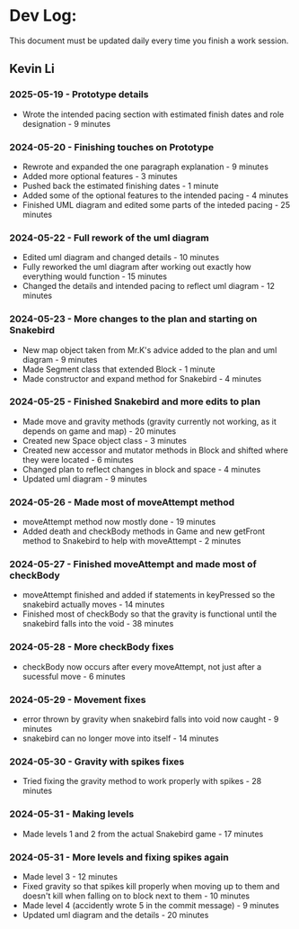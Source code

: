 # Dev Log:

This document must be updated daily every time you finish a work session.

## Kevin Li

### 2025-05-19 - Prototype details
* Wrote the intended pacing section with estimated finish dates and role designation - 9 minutes

### 2024-05-20 - Finishing touches on Prototype
* Rewrote and expanded the one paragraph explanation - 9 minutes
* Added more optional features - 3 minutes
* Pushed back the estimated finishing dates - 1 minute
* Added some of the optional features to the intended pacing - 4 minutes
* Finished UML diagram and edited some parts of the inteded pacing - 25 minutes

### 2024-05-22 - Full rework of the uml diagram
* Edited uml diagram and changed details - 10 minutes
* Fully reworked the uml diagram after working out exactly how everything would function - 15 minutes
* Changed the details and intended pacing to reflect uml diagram - 12 minutes

### 2024-05-23 - More changes to the plan and starting on Snakebird
* New map object taken from Mr.K's advice added to the plan and uml diagram - 9 minutes
* Made Segment class that extended Block - 1 minute
* Made constructor and expand method for Snakebird - 4 minutes

### 2024-05-25 - Finished Snakebird and more edits to plan
* Made move and gravity methods (gravity currently not working, as it depends on game and map) - 20 minutes
* Created new Space object class - 3 minutes
* Created new accessor and mutator methods in Block and shifted where they were located - 6 minutes
* Changed plan to reflect changes in block and space - 4 minutes
* Updated uml diagram - 9 minutes

### 2024-05-26 - Made most of moveAttempt method
* moveAttempt method now mostly done - 19 minutes
* Added death and checkBody methods in Game and new getFront method to Snakebird to help with moveAttempt - 2 minutes

### 2024-05-27 - Finished moveAttempt and made most of checkBody
* moveAttempt finished and added if statements in keyPressed so the snakebird actually moves - 14 minutes
* Finished most of checkBody so that the gravity is functional until the snakebird falls into the void - 38 minutes

### 2024-05-28 - More checkBody fixes
* checkBody now occurs after every moveAttempt, not just after a sucessful move - 6 minutes

### 2024-05-29 - Movement fixes
* error thrown by gravity when snakebird falls into void now caught - 9 minutes
* snakebird can no longer move into itself - 14 minutes

### 2024-05-30 - Gravity with spikes fixes
* Tried fixing the gravity method to work properly with spikes - 28 minutes

### 2024-05-31 - Making levels
* Made levels 1 and 2 from the actual Snakebird game - 17 minutes

### 2024-05-31 - More levels and fixing spikes again
* Made level 3 - 12 minutes
* Fixed gravity so that spikes kill properly when moving up to them and doesn't kill when falling on to block next to them - 10 minutes
* Made level 4 (accidently wrote 5 in the commit message) - 9 minutes
* Updated uml diagram and the details - 20 minutes
